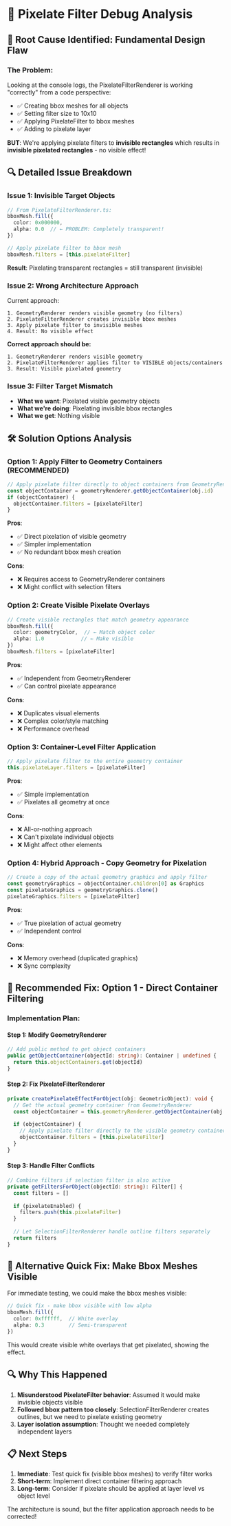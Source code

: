 # 🐛 Pixelate Filter Debug Analysis

## 🚨 **Root Cause Identified: Fundamental Design Flaw**

### **The Problem:**
Looking at the console logs, the PixelateFilterRenderer is working "correctly" from a code perspective:
- ✅ Creating bbox meshes for all objects  
- ✅ Setting filter size to 10x10
- ✅ Applying PixelateFilter to bbox meshes
- ✅ Adding to pixelate layer

**BUT**: We're applying pixelate filters to **invisible rectangles** which results in **invisible pixelated rectangles** - no visible effect!

## 🔍 **Detailed Issue Breakdown**

### **Issue 1: Invisible Target Objects**
```typescript
// From PixelateFilterRenderer.ts:
bboxMesh.fill({
  color: 0x000000,
  alpha: 0.0  // ← PROBLEM: Completely transparent!
})

// Apply pixelate filter to bbox mesh
bboxMesh.filters = [this.pixelateFilter]
```

**Result**: Pixelating transparent rectangles = still transparent (invisible)

### **Issue 2: Wrong Architecture Approach**
Current approach:
```
1. GeometryRenderer renders visible geometry (no filters)
2. PixelateFilterRenderer creates invisible bbox meshes
3. Apply pixelate filter to invisible meshes
4. Result: No visible effect
```

**Correct approach should be:**
```
1. GeometryRenderer renders visible geometry 
2. PixelateFilterRenderer applies filter to VISIBLE objects/containers
3. Result: Visible pixelated geometry
```

### **Issue 3: Filter Target Mismatch**
- **What we want**: Pixelated visible geometry objects
- **What we're doing**: Pixelating invisible bbox rectangles
- **What we get**: Nothing visible

## 🛠️ **Solution Options Analysis**

### **Option 1: Apply Filter to Geometry Containers (RECOMMENDED)**
```typescript
// Apply pixelate filter directly to object containers from GeometryRenderer
const objectContainer = geometryRenderer.getObjectContainer(obj.id)
if (objectContainer) {
  objectContainer.filters = [pixelateFilter]
}
```

**Pros**: 
- ✅ Direct pixelation of visible geometry
- ✅ Simpler implementation
- ✅ No redundant bbox mesh creation

**Cons**:
- ❌ Requires access to GeometryRenderer containers
- ❌ Might conflict with selection filters

### **Option 2: Create Visible Pixelate Overlays**
```typescript
// Create visible rectangles that match geometry appearance
bboxMesh.fill({
  color: geometryColor,  // ← Match object color
  alpha: 1.0            // ← Make visible
})
bboxMesh.filters = [pixelateFilter]
```

**Pros**:
- ✅ Independent from GeometryRenderer
- ✅ Can control pixelate appearance

**Cons**:
- ❌ Duplicates visual elements
- ❌ Complex color/style matching
- ❌ Performance overhead

### **Option 3: Container-Level Filter Application**
```typescript
// Apply pixelate filter to the entire geometry container
this.pixelateLayer.filters = [pixelateFilter]
```

**Pros**:
- ✅ Simple implementation
- ✅ Pixelates all geometry at once

**Cons**:
- ❌ All-or-nothing approach
- ❌ Can't pixelate individual objects
- ❌ Might affect other elements

### **Option 4: Hybrid Approach - Copy Geometry for Pixelation**
```typescript
// Create a copy of the actual geometry graphics and apply filter
const geometryGraphics = objectContainer.children[0] as Graphics
const pixelateGraphics = geometryGraphics.clone()
pixelateGraphics.filters = [pixelateFilter]
```

**Pros**:
- ✅ True pixelation of actual geometry
- ✅ Independent control

**Cons**:
- ❌ Memory overhead (duplicated graphics)
- ❌ Sync complexity

## 🎯 **Recommended Fix: Option 1 - Direct Container Filtering**

### **Implementation Plan:**

#### **Step 1: Modify GeometryRenderer**
```typescript
// Add public method to get object containers
public getObjectContainer(objectId: string): Container | undefined {
  return this.objectContainers.get(objectId)
}
```

#### **Step 2: Fix PixelateFilterRenderer**
```typescript
private createPixelateEffectForObject(obj: GeometricObject): void {
  // Get the actual geometry container from GeometryRenderer
  const objectContainer = this.geometryRenderer.getObjectContainer(obj.id)
  
  if (objectContainer) {
    // Apply pixelate filter directly to the visible geometry container
    objectContainer.filters = [this.pixelateFilter]
  }
}
```

#### **Step 3: Handle Filter Conflicts**
```typescript
// Combine filters if selection filter is also active
private getFiltersForObject(objectId: string): Filter[] {
  const filters = []
  
  if (pixelateEnabled) {
    filters.push(this.pixelateFilter)
  }
  
  // Let SelectionFilterRenderer handle outline filters separately
  return filters
}
```

## 🚧 **Alternative Quick Fix: Make Bbox Meshes Visible**

For immediate testing, we could make the bbox meshes visible:

```typescript
// Quick fix - make bbox visible with low alpha
bboxMesh.fill({
  color: 0xffffff,  // White overlay
  alpha: 0.3        // Semi-transparent
})
```

This would create visible white overlays that get pixelated, showing the effect.

## 🔍 **Why This Happened**

1. **Misunderstood PixelateFilter behavior**: Assumed it would make invisible objects visible
2. **Followed bbox pattern too closely**: SelectionFilterRenderer creates outlines, but we need to pixelate existing geometry
3. **Layer isolation assumption**: Thought we needed completely independent layers

## 📋 **Next Steps**

1. **Immediate**: Test quick fix (visible bbox meshes) to verify filter works
2. **Short-term**: Implement direct container filtering approach
3. **Long-term**: Consider if pixelate should be applied at layer level vs object level

The architecture is sound, but the filter application approach needs to be corrected!